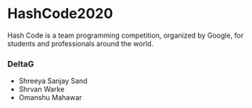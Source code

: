 # HashCode2020
Hash Code is a team programming competition, organized by Google, for students and professionals around the world.

### DeltaG
- Shreeya Sanjay Sand
- Shrvan Warke
- Omanshu Mahawar
